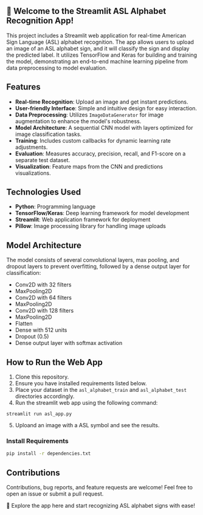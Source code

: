 ## 👋 Welcome to the Streamlit ASL Alphabet Recognition App!

This project includes a Streamlit web application for real-time American Sign Language (ASL) alphabet recognition. The app allows users to upload an image of an ASL alphabet sign, and it will classify the sign and display the predicted label. It utilizes TensorFlow and Keras for building and training the model, demonstrating an end-to-end machine learning pipeline from data preprocessing to model evaluation.


## Features
- **Real-time Recognition**: Upload an image and get instant predictions.
- **User-friendly Interface**: Simple and intuitive design for easy interaction.
- **Data Preprocessing**: Utilizes `ImageDataGenerator` for image augmentation to enhance the model's robustness.
- **Model Architecture**: A sequential CNN model with layers optimized for image classification tasks.
- **Training**: Includes custom callbacks for dynamic learning rate adjustments.
- **Evaluation**: Measures accuracy, precision, recall, and F1-score on a separate test dataset.
- **Visualization**: Feature maps from the CNN and predictions visualizations.

## Technologies Used
- **Python**: Programming language
- **TensorFlow/Keras**: Deep learning framework for model development
- **Streamlit**: Web application framework for deployment
- **Pillow**: Image processing library for handling image uploads

## Model Architecture
The model consists of several convolutional layers, max pooling, and dropout layers to prevent overfitting, followed by a dense output layer for classification:
- Conv2D with 32 filters
- MaxPooling2D
- Conv2D with 64 filters
- MaxPooling2D
- Conv2D with 128 filters
- MaxPooling2D
- Flatten
- Dense with 512 units
- Dropout (0.5)
- Dense output layer with softmax activation

## How to Run the Web App
1. Clone this repository.
2. Ensure you have installed requirements listed below.
3. Place your dataset in the `asl_alphabet_train` and `asl_alphabet_test` directories accordingly.
4. Run the streamlit web app using the following command:
```
streamlit run asl_app.py
```
5. Uploand an image with a ASL symbol and see the results.

### Install Requirements
```bash
pip install -r dependencies.txt
```
## Contributions
Contributions, bug reports, and feature requests are welcome! Feel free to open an issue or submit a pull request.

🚀 Explore the app here and start recognizing ASL alphabet signs with ease!
